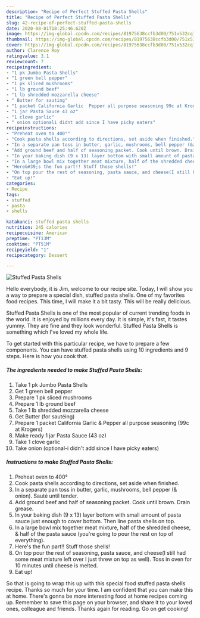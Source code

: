 ```yaml
---
description: "Recipe of Perfect Stuffed Pasta Shells"
title: "Recipe of Perfect Stuffed Pasta Shells"
slug: 42-recipe-of-perfect-stuffed-pasta-shells
date: 2020-08-01T18:25:46.620Z
image: https://img-global.cpcdn.com/recipes/81975638ccfb3d00/751x532cq70/stuffed-pasta-shells-recipe-main-photo.jpg
thumbnail: https://img-global.cpcdn.com/recipes/81975638ccfb3d00/751x532cq70/stuffed-pasta-shells-recipe-main-photo.jpg
cover: https://img-global.cpcdn.com/recipes/81975638ccfb3d00/751x532cq70/stuffed-pasta-shells-recipe-main-photo.jpg
author: Clarence Roy
ratingvalue: 3.1
reviewcount: 7
recipeingredient:
- "1 pk Jumbo Pasta Shells"
- "1 green bell pepper"
- "1 pk sliced mushrooms"
- "1 lb ground beef"
- "1 lb shredded mozzarella cheese"
- " Butter for sauting"
- "1 packet California Garlic  Pepper all purpose seasoning 99c at Krogers"
- "1 jar Pasta Sauce 43 oz"
- "1 clove garlic"
- " onion optionali didnt add since I have picky eaters"
recipeinstructions:
- "Preheat oven to 400°"
- "Cook pasta shells according to directions, set aside when finished."
- "In a separate pan toss in butter, garlic, mushrooms, bell pepper (&amp; onion). Sauté until tender."
- "Add ground beef and half of seasoning packet. Cook until brown. Drain grease."
- "In your baking dish (9 x 13) layer bottom with small amount of pasta sauce just enough to cover bottom. Then line pasta shells on top."
- "In a large bowl mix together meat mixture, half of the shredded cheese, &amp; half of the pasta sauce (you&#39;re going to pour the rest on top of everything)."
- "Here&#39;s the fun part!! Stuff those shells!"
- "On top pour the rest of seasoning, pasta sauce, and cheese(I still had some meat mixture left over I just threw on top as well). Toss in oven for 10 minutes until cheese is melted."
- "Eat up!"
categories:
- Recipe
tags:
- stuffed
- pasta
- shells

katakunci: stuffed pasta shells 
nutrition: 245 calories
recipecuisine: American
preptime: "PT13M"
cooktime: "PT51M"
recipeyield: "1"
recipecategory: Dessert

---
```



![Stuffed Pasta Shells](https://img-global.cpcdn.com/recipes/81975638ccfb3d00/751x532cq70/stuffed-pasta-shells-recipe-main-photo.jpg)

Hello everybody, it is Jim, welcome to our recipe site. Today, I will show you a way to prepare a special dish, stuffed pasta shells. One of my favorites food recipes. This time, I will make it a bit tasty. This will be really delicious.



Stuffed Pasta Shells is one of the most popular of current trending foods in the world. It is enjoyed by millions every day. It is simple, it's fast, it tastes yummy. They are fine and they look wonderful. Stuffed Pasta Shells is something which I've loved my whole life.


To get started with this particular recipe, we have to prepare a few components. You can have stuffed pasta shells using 10 ingredients and 9 steps. Here is how you cook that.

<!--inarticleads1-->

##### The ingredients needed to make Stuffed Pasta Shells:

1. Take 1 pk Jumbo Pasta Shells
1. Get 1 green bell pepper
1. Prepare 1 pk sliced mushrooms
1. Prepare 1 lb ground beef
1. Take 1 lb shredded mozzarella cheese
1. Get  Butter (for sautéing)
1. Prepare 1 packet California Garlic &amp; Pepper all purpose seasoning (99c at Krogers)
1. Make ready 1 jar Pasta Sauce (43 oz)
1. Take 1 clove garlic
1. Take  onion (optional-i didn&#39;t add since I have picky eaters)




<!--inarticleads2-->

##### Instructions to make Stuffed Pasta Shells:

1. Preheat oven to 400°
1. Cook pasta shells according to directions, set aside when finished.
1. In a separate pan toss in butter, garlic, mushrooms, bell pepper (&amp; onion). Sauté until tender.
1. Add ground beef and half of seasoning packet. Cook until brown. Drain grease.
1. In your baking dish (9 x 13) layer bottom with small amount of pasta sauce just enough to cover bottom. Then line pasta shells on top.
1. In a large bowl mix together meat mixture, half of the shredded cheese, &amp; half of the pasta sauce (you&#39;re going to pour the rest on top of everything).
1. Here&#39;s the fun part!! Stuff those shells!
1. On top pour the rest of seasoning, pasta sauce, and cheese(I still had some meat mixture left over I just threw on top as well). Toss in oven for 10 minutes until cheese is melted.
1. Eat up!




So that is going to wrap this up with this special food stuffed pasta shells recipe. Thanks so much for your time. I am confident that you can make this at home. There's gonna be more interesting food at home recipes coming up. Remember to save this page on your browser, and share it to your loved ones, colleague and friends. Thanks again for reading. Go on get cooking!
